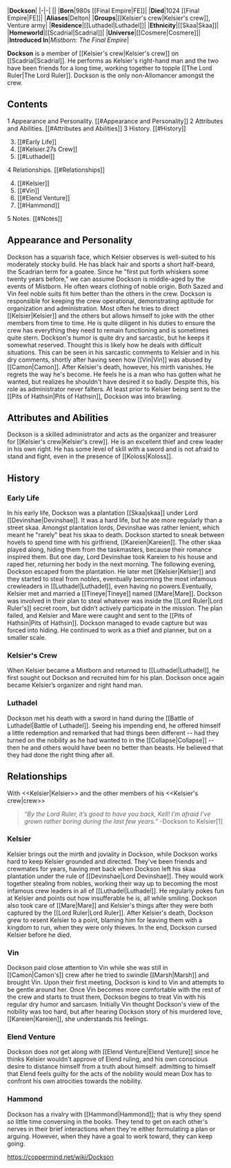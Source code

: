 |**Dockson**|
|-|-|
||
|**Born**|980s [[Final Empire\|FE]]|
|**Died**|1024 [[Final Empire\|FE]]|
|**Aliases**|Delton|
|**Groups**|[[Kelsier's crew\|Kelsier's crew]], Venture army|
|**Residence**|[[Luthadel\|Luthadel]]|
|**Ethnicity**|[[Skaa\|Skaa]]|
|**Homeworld**|[[Scadrial\|Scadrial]]|
|**Universe**|[[Cosmere\|Cosmere]]|
|**Introduced In**|*Mistborn: The Final Empire*|

**Dockson** is a member of [[Kelsier's crew\|Kelsier's crew]] on [[Scadrial\|Scadrial]]. He performs as Kelsier's right-hand man and the two have been friends for a long time, working together to topple [[The Lord Ruler\|The Lord Ruler]]. Dockson is the only non-Allomancer amongst the crew.

## Contents

1 Appearance and Personality. [[#Appearance and Personality]] 
2 Attributes and Abilities. [[#Attributes and Abilities]] 
3 History. [[#History]] 

3. [[#Early Life]] 
3. [[#Kelsier.27s Crew]] 
3. [[#Luthadel]] 


4 Relationships. [[#Relationships]] 

4. [[#Kelsier]] 
4. [[#Vin]] 
4. [[#Elend Venture]] 
4. [[#Hammond]] 


5 Notes. [[#Notes]] 


## Appearance and Personality
 
Dockson has a squarish face, which Kelsier observes is well-suited to his moderately stocky build. He has black hair and sports a short half-beard, the Scadrian term for a goatee. Since he "first put forth whiskers some twenty years before," we can assume Dockson is middle-aged by the events of Mistborn. He often wears clothing of noble origin. Both Sazed and Vin feel noble suits fit him better than the others in the crew.
Dockson is responsible for keeping the crew operational, demonstrating aptitude for organization and administration. Most often he tries to direct [[Kelsier\|Kelsier]] and the others but allows himself to joke with the other members from time to time. He is quite diligent in his duties to ensure the crew has everything they need to remain functioning and is sometimes quite stern.
Dockson's humor is quite dry and sarcastic, but he keeps it somewhat reserved. Thought this is likely how he deals with difficult situations. This can be seen in his sarcastic comments to Kelsier and in his dry comments, shortly after having seen how [[Vin\|Vin]] was abused by [[Camon\|Camon]].
After Kelsier's death, however, his mirth vanishes. He regrets the way he's become. He feels he is a man who has gotten what he wanted, but realizes he shouldn't have desired it so badly. Despite this, his role as administrator never falters.
At least prior to Kelsier being sent to the [[Pits of Hathsin\|Pits of Hathsin]], Dockson was into brawling.

## Attributes and Abilities
Dockson is a skilled administrator and acts as the organizer and treasurer for [[Kelsier's crew\|Kelsier's crew]]. He is an excellent thief and crew leader in his own right. He has some level of skill with a sword and is not afraid to stand and fight, even in the presence of [[Koloss\|Koloss]].

## History
 
### Early Life
In his early life, Dockson was a plantation [[Skaa\|skaa]] under Lord [[Devinshae\|Devinshae]]. It was a hard life, but he ate more regularly than a street skaa. Amongst plantation lords, Devinshae was rather lenient, which meant he "rarely" beat his skaa to death. Dockson started to sneak between hovels to spend time with his girlfriend, [[Kareien\|Kareien]]. The other skaa played along, hiding them from the taskmasters, because their romance inspired them. But one day, Lord Devinshae took Kareien to his house and raped her, returning her body in the next morning. The following evening, Dockson escaped from the plantation. He later met [[Kelsier\|Kelsier]] and they started to steal from nobles, eventually becoming the most infamous crewleaders in [[Luthadel\|Luthadel]], even having no powers.Eventually, Kelsier met and married a [[Tineye\|Tineye]] named [[Mare\|Mare]]. Dockson was involved in their plan to steal whatever was inside the [[Lord Ruler\|Lord Ruler's]] secret room, but didn’t actively participate in the mission. The plan failed, and Kelsier and Mare were caught and sent to the [[Pits of Hathsin\|Pits of Hathsin]]. Dockson managed to evade capture but was forced into hiding. He continued to work as a thief and planner, but on a smaller scale.

### Kelsier's Crew
When Kelsier became a Mistborn and returned to [[Luthadel\|Luthadel]], he first sought out Dockson and recruited him for his plan. Dockson once again became Kelsier’s organizer and right hand man.

### Luthadel
Dockson met his death with a sword in hand during the [[Battle of Luthadel\|Battle of Luthadel]]. Seeing his impending end, he offered himself a little redemption and remarked that had things been different -- had they turned on the nobility as he had wanted to in the [[Collapse\|Collapse]] -- then he and others would have been no better than beasts. He believed that they had done the right thing after all.

## Relationships
  With <<Kelsier\|Kelsier>> and the other members of his <<Kelsier's crew\|crew>>
>“*By the Lord Ruler, it’s good to have you back, Kell! I’m afraid I’ve grown rather boring during the last few years.*”
\-Dockson to Kelsier[1]


### Kelsier
Kelsier brings out the mirth and joviality in Dockson, while Dockson works hard to keep Kelsier grounded and directed. They've been friends and crewmates for years, having met back when Dockson left his skaa plantation under the rule of [[Devinshae\|Lord Devinshae]]. They would work together stealing from nobles, working their way up to becoming the most infamous crew leaders in all of [[Luthadel\|Luthadel]]. He regularly pokes fun at Kelsier and points out how insufferable he is, all while smiling. Dockson also took care of [[Mare\|Mare]] and Kelsier's things after they were both captured by the [[Lord Ruler\|Lord Ruler]]. After Kelsier's death, Dockson grew to resent Kelsier to a point, blaming him for leaving them with a kingdom to run, when they were only thieves. In the end, Dockson cursed Kelsier before he died.

### Vin
Dockson paid close attention to Vin while she was still in [[Camon\|Camon's]] crew after he tried to swindle [[Marsh\|Marsh]] and brought Vin. Upon their first meeting, Dockson is kind to Vin and attempts to be gentle around her. Once Vin becomes more comfortable with the rest of the crew and starts to trust them, Dockson begins to treat Vin with his regular dry humor and sarcasm. Initially Vin thought Dockson's view of the nobility was too hard, but after hearing Dockson story of his murdered love, [[Kareien\|Kareien]], she understands his feelings.

### Elend Venture
Dockson does not get along with [[Elend Venture\|Elend Venture]] since he thinks Kelsier wouldn't approve of Elend ruling, and his own conscious desire to distance himself from a truth about himself: admitting to himself that Elend feels guilty for the acts of the nobility would mean Dox has to confront his own atrocities towards the nobility.

### Hammond
Dockson has a rivalry with [[Hammond\|Hammond]]; that is why they spend so little time conversing in the books. They tend to get on each other's nerves in their brief interactions when they're either formulating a plan or arguing. However, when they have a goal to work toward, they can keep going.



https://coppermind.net/wiki/Dockson